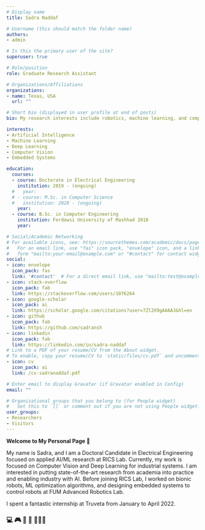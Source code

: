 ```yaml
---
# Display name
title: Sadra Naddaf

# Username (this should match the folder name)
authors:
- admin

# Is this the primary user of the site?
superuser: true

# Role/position
role: Graduate Research Assistant

# Organizations/Affiliations
organizations:
- name: Texas, USA
  url: ""

# Short bio (displayed in user profile at end of posts)
bio: My research interests include robotics, machine learning, and computer vision.

interests:
- Artificial Intelligence
- Machine Learning
- Deep Learning
- Computer Vision
- Embedded Systems

education:
  courses:
  - course: Doctorate in Electrical Engineering
    institution: 2019 - (ongoing)
  #   year:  
  # - course: M.Sc. in Computer Science
  #   institution: 2020 - (ongoing)
    year:  
  - course: B.Sc. in Computer Engineering
    institution: Ferdowsi University of Mashhad 2018
    year: 

# Social/Academic Networking
# For available icons, see: https://sourcethemes.com/academic/docs/page-builder/#icons
#   For an email link, use "fas" icon pack, "envelope" icon, and a link in the
#   form "mailto:your-email@example.com" or "#contact" for contact widget.
social:
- icon: envelope
  icon_pack: fas
  link: '#contact'  # For a direct email link, use "mailto:test@example.org".
- icon: stack-overflow
  icon_pack: fab
  link: https://stackoverflow.com/users/1076264
- icon: google-scholar
  icon_pack: ai
  link: https://scholar.google.com/citations?user=7Zl2X9gAAAAJ&hl=en
- icon: github
  icon_pack: fab
  link: https://github.com/sadransh
- icon: linkedin
  icon_pack: fab
  link: https://linkedin.com/in/sadra-naddaf  
# Link to a PDF of your resume/CV from the About widget.
# To enable, copy your resume/CV to `static/files/cv.pdf` and uncomment the lines below.
- icon: cv
  icon_pack: ai
  link: /cv-sadranaddaf.pdf

# Enter email to display Gravatar (if Gravatar enabled in Config)
email: ""

# Organizational groups that you belong to (for People widget)
#   Set this to `[]` or comment out if you are not using People widget.
user_groups:
- Researchers
- Visitors
---
```


**Welcome to My Personal Page  :wave:**

My name is Sadra, and I am a Doctoral Candidate in Electrical Engineering focused on applied AI/ML research at RICS Lab. Currently, my work is focused on Computer Vision and Deep Learning for industrial systems. I am interested in putting state-of-the-art research from academia into practice and enabling industry with AI. Before joining RICS Lab, I worked on bionic robots, ML optimization algorithms, and designing embedded systems to control robots at FUM Advanced Robotics Lab. 

I spent a fantastic internship at Truveta from January to April 2022.

### :computer: :video_game: :robot: 📱  👨🏻‍💻